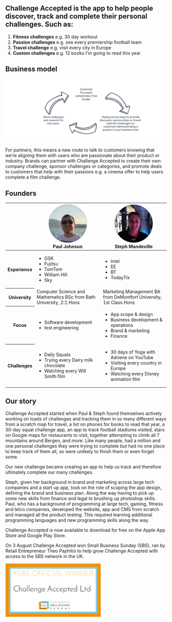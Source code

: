 ## Challenge Accepted is the app to help people discover, track and complete their personal challenges. Such as:
1. **Fitness challenges** e.g. 30 day workout
2. **Passion challenges** e.g. see every premiership football team
3. **Travel challenge** e.g. visit every city in Europe
4. **Custom challenges** e.g. 12 books I'm going to read this year
    

## Business model
<img src="/Business-model.png" alt="Challenge Accepteed Business model" width="700"/>

For partners, this means a new route to talk to customers knowing that we’re aligning them with users who are passionate about their product or industry. Brands can partner with Challenge Accepted to create their own company challenge, sponsor challenges or categories, and promote deals to customers that help with their passions e.g. a cinema offer to help users complete a film challenge.

## Founders

<table>
  <thead>
    <tr>
      <th>&nbsp;</th>
      <th>
        <img src="/AboutUs/Paul.png" alt="Paul Johnson, Challenge Accepted" width="120" /><br />
        Paul Johnson
      </th>
      <th>
        <img src="/AboutUs/Steph.png" alt="Steph Mandeville, Challenge Accepted" width="120" /><br />
        Steph Mandeville
      </th>
    </tr>
  </thead>
  <tbody>
    <tr>
      <th>Experience</th>
      <td>
        <ul>
          <li>GSK</li>
          <li>Fujitsu</li>
          <li>TomTom</li>
          <li>William Hill</li>
          <li>Sky</li>
        </ul>
      </td>
      <td>
        <ul>
          <li>Intel</li>
          <li>EE</li>
          <li>BT</li>
          <li>TodayTix</li>
        </ul>
      </td>
    </tr>
    <tr>
      <th>University</th>
      <td>Computer Science and Mathematics BSc from Bath University, 2:1 Hons</td>
      <td>Marketing Management BA from DeMontfort University, 1st Class Hons</td>
    </tr>
    <tr>
      <th>Focus</th>
      <td>
        <ul>
          <li>Software development</li>
          <li>test engineering</li>
        </ul>
      </td>
      <td>
        <ul>
          <li>App scope & design</li>
          <li>Business development & operations</li>
          <li>Brand & marketing</li>
          <li>Finance</li>
        </ul>
      </td>
    </tr>
    <tr>
      <th>Challenges</th>
      <td>
        <ul>
          <li>Daily Squats</li>
          <li>Trying every Dairy milk chocolate</li>
          <li>Watching every Will Smith film</li>
        </ul>
      </td>
      <td>
        <ul>
          <li>30 days of Yoga with Adriene on YouTube</li>
          <li>Visiting every country in Europe</li>
          <li>Watching every Disney animation film</li>
        </ul>
      </td>
    </tr>
  </tbody>
</table>    

## Our story

Challenge Accepted started when Paul & Steph found themselves actively working on loads of challenges and tracking them in so many different ways from a scratch map for travel, a list on phones for books to read that year, a 30-day squat challenge app, an app to track football stadiums visited, stars on Google maps for restaurants to visit, together attempting to climb all 7 mountains around Bergen, and more. Like many people, had a million and one personal challenges they were trying to complete but had no one place to keep track of them all, so were unlikely to finish them or even forget some.

Our new challenge became creating an app to help us track and therefore ultimately complete our many challenges.

Steph, given her background in brand and marketing across large tech companies and a start up app, took on the role of scoping the app design, defining the brand and business plan. Along the way having to pick up some new skills from finance and legal to brushing up photoshop skills. Paul, who has a background of programming at large tech, gaming, fitness and telco companies, developed the website, app and CMS from scratch and managed all the product testing. This required learning additional programming languages and new programming skills along the way.

Challenge Accepted is now available to download for free on the Apple App Store and Google Play Store.

On 3 August Challenge Accepted won Small Business Sunday (SBS), ran by Retail Entrepreneur Theo Paphitis to help grow Challenge Accepted with access to the SBS network in the UK. 

<img src="/SBS-Winner-Challenge-Accepted.png" alt="Challenge Accepted Business model" width="300"/>
